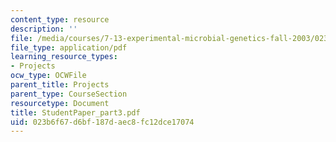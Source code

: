 ```yaml
---
content_type: resource
description: ''
file: /media/courses/7-13-experimental-microbial-genetics-fall-2003/023b6f67d6bf187daec8fc12dce17074_StudentPaper_part3.pdf
file_type: application/pdf
learning_resource_types:
- Projects
ocw_type: OCWFile
parent_title: Projects
parent_type: CourseSection
resourcetype: Document
title: StudentPaper_part3.pdf
uid: 023b6f67-d6bf-187d-aec8-fc12dce17074
---
```

